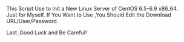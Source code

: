 This Script Use to Init a New Linux Server of CentOS 6.5-6.9 x86_64.   
Just for Myself.
If You Want to Use ,You Should Edit the Download URL/User/Password.

Last ,Good Luck and Be Careful!
